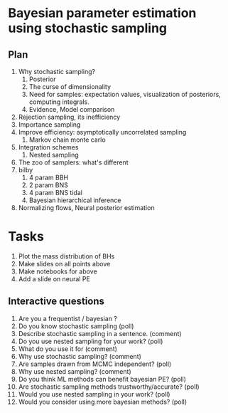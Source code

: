 # Bayesian parameter estimation using stochastic sampling


## Plan

1. Why stochastic sampling?
    1. Posterior 
    1. The curse of dimensionality
    1. Need for samples: expectation values, visualization of posteriors, computing integrals.
    1. Evidence, Model comparison
1. Rejection sampling, its inefficiency
1. Importance sampling
1. Improve efficiency: asymptotically uncorrelated sampling
    1. Markov chain monte carlo
1. Integration schemes
    1. Nested sampling
1. The zoo of samplers: what's different
1. bilby 
    1. 4 param BBH
    1. 2 param BNS
    1. 4 param BNS tidal
    1. Bayesian hierarchical inference
1. Normalizing flows, Neural posterior estimation


# Tasks

1. Plot the mass distribution of BHs
1. Make slides on all points above
1. Make notebooks for above
1. Add a slide on neural PE

## Interactive questions

1. Are you a frequentist / bayesian ?
1. Do you know stochastic sampling (poll)
1. Describe stochastic sampling in a sentence. (comment)
1. Do you use nested sampling for your work? (poll)
1. What do you use it for (comment)
1. Why use stochastic sampling? (comment)
1. Are samples drawn from MCMC independent? (poll)
1. Why use nested sampling? (comment)
1. Do you think ML methods can benefit bayesian PE? (poll)
1. Are stochastic sampling methods trustworthy/accurate? (poll)
1. Would you use nested sampling in your work? (poll)
1. Would you consider using more bayesian methods? (poll)
